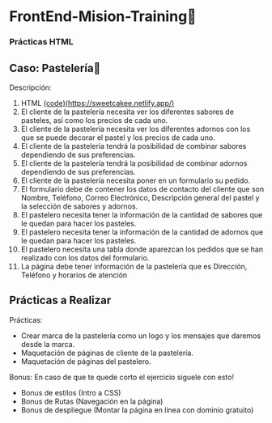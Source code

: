 # FrontEnd-Mision-Training🚀

### Prácticas HTML

[Página web]:(https://sweetcakee.netlify.app/)

## **Caso: Pastelería**🎂

Descripción:

1. HTML [(code)](https://github.com/JoseDelVallee/FrontEnd-Mision/blob/main/Pr%C3%A1ctica2/Index.html)[(https://sweetcakee.netlify.app/)](https://sweetcakee.netlify.app/)
2. El cliente de la pastelería necesita ver los diferentes sabores de pasteles, así como los precios de cada uno.
3. El cliente de la pastelería necesita ver los diferentes adornos con los que se puede decorar el pastel y los precios de cada uno.
4. El cliente de la pastelería tendrá la posibilidad de combinar sabores dependiendo de sus preferencias.
5. El cliente de la pastelería tendrá la posibilidad de combinar adornos dependiendo de sus preferencias.
6. El cliente de la pastelería necesita poner en un formulario su pedido.
7. El formulario debe de contener los datos de contacto del cliente que son Nombre, Teléfono, Correo Electrónico, Descripción general del pastel y la selección de sabores y adornos.
8. El pastelero necesita tener la información de la cantidad de sabores que le quedan para hacer los pasteles.
9. El pastelero necesita tener la información de la cantidad de adornos que le quedan para hacer los pasteles.
10. El pastelero necesita una tabla donde aparezcan los pedidos que se han realizado con los datos del formulario.
11. La página debe tener información de la pastelería que es Dirección, Teléfono y horarios de atención

## Prácticas a Realizar

Prácticas:

* Crear marca de la pastelería como un logo y los mensajes que daremos desde la marca.
* Maquetación de páginas de cliente de la pastelería.
* Maquetación de páginas del pastelero.

Bonus: En caso de que te quede corto el ejercicio siguele con esto!

* Bonus de estilos (Intro a CSS)
* Bonus de Rutas (Navegación en la página)
* Bonus de despliegue (Montar la página en línea con dominio gratuito)
